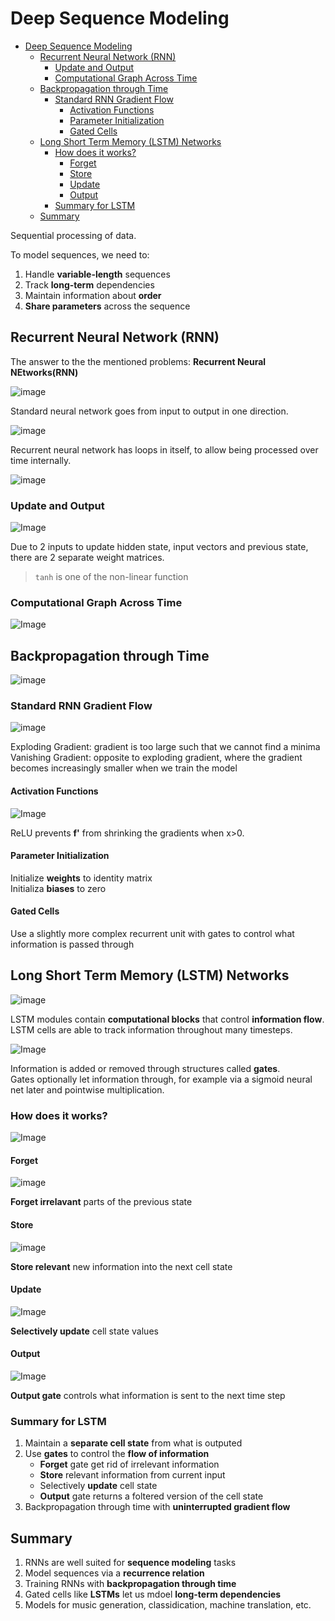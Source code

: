 # Deep Sequence Modeling

- [Deep Sequence Modeling](#deep-sequence-modeling)
  - [Recurrent Neural Network (RNN)](#recurrent-neural-network-rnn)
    - [Update and Output](#update-and-output)
    - [Computational Graph Across Time](#computational-graph-across-time)
  - [Backpropagation through Time](#backpropagation-through-time)
    - [Standard RNN Gradient Flow](#standard-rnn-gradient-flow)
      - [Activation Functions](#activation-functions)
      - [Parameter Initialization](#parameter-initialization)
      - [Gated Cells](#gated-cells)
  - [Long Short Term Memory (LSTM) Networks](#long-short-term-memory-lstm-networks)
    - [How does it works?](#how-does-it-works)
      - [Forget](#forget)
      - [Store](#store)
      - [Update](#update)
      - [Output](#output)
    - [Summary for LSTM](#summary-for-lstm)
  - [Summary](#summary)

Sequential processing of data.  

To model sequences, we need to:

1. Handle **variable-length** sequences
2. Track **long-term** dependencies
3. Maintain information about **order**
4. **Share parameters** across the sequence

## Recurrent Neural Network (RNN)

The answer to the the mentioned problems: **Recurrent Neural NEtworks(RNN)**

![image](Image/StandardNN.png)

Standard neural network goes from input to output in one direction.  

![image](Image/RecurrentNN.png)

Recurrent neural network has loops in itself, to allow being processed over time internally.

![image](Image/RecurrenceRelation.png)

### Update and Output

![Image](Image/Update&Output.png)

Due to 2 inputs to update hidden state, input vectors and previous state, there are 2 separate weight matrices.  

>`tanh` is one of the non-linear function

### Computational Graph Across Time

![Image](Image/ComputationalGraph.png)

## Backpropagation through Time

![image](Image/BackpropagationThroughTime.png)

### Standard RNN Gradient Flow

![image](Image/GradientFlow.png)

Exploding Gradient: gradient is too large such that we cannot find a minima  
Vanishing Gradient: opposite to exploding gradient, where the gradient becomes increasingly smaller when we train the model  

#### Activation Functions

![Image](Image/ActivationFunction.png)

ReLU prevents **f'** from shrinking the gradients when x>0.

#### Parameter Initialization

Initialize **weights** to identity matrix  
Initializa **biases** to zero

#### Gated Cells

Use a slightly more complex recurrent unit with gates to control what information is passed through

## Long Short Term Memory (LSTM) Networks

![image](Image/LSTM.png)

LSTM modules contain **computational blocks** that control **information flow**.  
LSTM cells are able to track information throughout many timesteps.  

![Image](Image/Gates.png)

Information is added or removed through structures called **gates**.  
Gates optionally let information through, for example via a sigmoid neural net later and pointwise multiplication.  

### How does it works?

![Image](Image/LSTM_1.png)

#### Forget

![image](Image/Forget.png)

**Forget irrelavant** parts of the previous state

#### Store

![image](Image/Store.png)

**Store relevant** new information into the next cell state

#### Update

![Image](Image/Update.png)

**Selectively update** cell state values

#### Output

![Image](Image/Output.png)

**Output gate** controls what information is sent to the next time step

### Summary for LSTM

1. Maintain a **separate cell state** from what is outputed
2. Use **gates** to control the **flow of information**
     - **Forget** gate get rid of irrelevant information
     - **Store** relevant information from current input
     - Selectively **update** cell state
     - **Output** gate returns a foltered version of the cell state
3. Backpropagation through time with **uninterrupted gradient flow**

## Summary

1. RNNs are well suited for **sequence modeling** tasks
2. Model sequences via a **recurrence relation**
3. Training RNNs with **backpropagation through time**
4. Gated cells like **LSTMs** let us mdoel **long-term dependencies**
5. Models for music generation, classidication, machine translation, etc.
